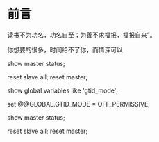 # 前言

读书不为功名，功名自至；为善不求福报，福报自来”。

你想要的很多，时间给不了你，而情深可以



show master status;

reset slave all; reset master;





show global variables like 'gtid_mode';

set @@GLOBAL.GTID_MODE = OFF_PERMISSIVE;

show master status;

reset slave all; reset master;
